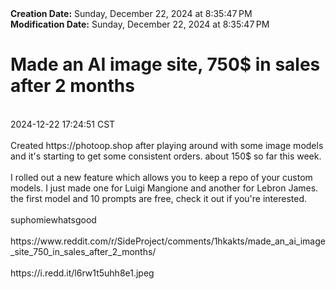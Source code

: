 <div><b>Creation Date:</b> Sunday, December 22, 2024 at 8:35:47 PM<br></div>
<div><b>Modification Date:</b> Sunday, December 22, 2024 at 8:35:47 PM<br></div>
<div><h1>Made an AI image site, 750$ in sales after 2 months</h1></div>
<div><br></div>
<div> 2024-12-22 17:24:51 CST</div>
<div><br></div>
<div>Created ⁦https://photoop.shop⁩ after playing around with some image models and it's starting to get some consistent orders. about 150$ so far this week. </div>
<div><br></div>
<div>I rolled out a new feature which allows you to keep a repo of your custom models. I just made one for Luigi Mangione and another for Lebron James. the first model and 10 prompts are free, check it out if you're interested.</div>
<div><br></div>
<div>suphomiewhatsgood</div>
<div><br></div>
<div>https://www.reddit.com/r/SideProject/comments/1hkakts/made_an_ai_image_site_750_in_sales_after_2_months/</div>
<div><br></div>
<div>https://i.redd.it/l6rw1t5uhh8e1.jpeg</div>

